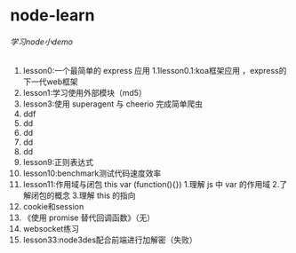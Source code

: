 # node-learn
###### 学习node小demo
1. lesson0:一个最简单的 express 应用
1.1lesson0.1:koa框架应用 ，express的下一代web框架
2. lesson1:学习使用外部模块（md5）
3. lesson3:使用 superagent 与 cheerio 完成简单爬虫
4. ddf
5. dd
6. dd
7. dd
8. dd
9. lesson9:正则表达式
10. lesson10:benchmark测试代码速度效率
11. lesson11:作用域与闭包  this  var  (function(){})
            1.理解 js 中 var 的作用域
            2.了解闭包的概念
            3.理解 this 的指向
16. cookie和session
17. 《使用 promise 替代回调函数》（无）
18. websocket练习
33. lesson33:node3des配合前端进行加解密（失败）
